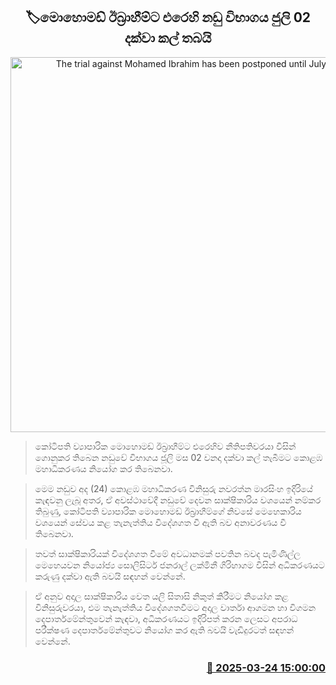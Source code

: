 <p align='center'><b><h2 align='center' title='The trial against Mohamed Ibrahim has been postponed until July 02nd'>🏷මොහොමඩ් ඊබ්‍රාහීම්ට එරෙහි නඩු විභාගය ජුලි 02 දක්වා කල් තබයි</h2></b></p>
<p align='center'><img src='https://helakuru.sgp1.cdn.digitaloceanspaces.com/esana/images/lib/court-2-archived.jpg' width='600' alt='The trial against Mohamed Ibrahim has been postponed until July 02nd'></p>

> කෝටිපති ව්‍යාපාරික මොහොමඩ් ඊබ්‍රාහීම්ට එරෙහිව නීතිපතිවරයා විසින් ගොනුකර තිබෙන නඩුවේ විභාගය ජූලි මස 02 වනදා දක්වා කල් තැබීමට කොළඹ මහාධිකරණය නියෝග කර තිබෙනවා.

> මෙම නඩුව අද (24) කොළඹ මහාධිකරණ විනිසුරු නවරත්න මාරසිංහ ඉදිරියේ කැඳවනු ලැබූ අතර, ඒ අවස්ථාවේදී නඩුවේ දෙවන සාක්ෂිකාරිය වශයෙන් නම්කර තිබුණු, කෝටිපති ව්‍යාපාරික මොහොමඩ් ඊබ්‍රාහීම්ගේ නිවසේ මෙහෙකාරිය වශයෙන් සේවය කළ තැනැත්තිය විදේශගත වී ඇති බව අනාවරණය වී තිබෙනවා.

> තවත් සාක්ෂිකාරියක් විදේශගත වීමේ අවධානමක් පවතින බවද පැමිණිල්ල මෙහෙයවන නියෝජ්‍ය සොලිසිටර් ජනරාල් ලක්මිනී ගිරිහාගම විසින් අධිකරණයට කරුණු දක්වා ඇති බවයි සඳහන් වෙන්නේ.

> ඒ අනුව අදාල සාක්ෂිකාරිය වෙත යලි සිතාසි නිකුත් කිරීමට නියෝග කළ විනිසුරුවරයා, එම තැනැත්තිය විදේශගතවීමට අදාල වාර්තා ආගමන හා විගමන දෙපාර්තමේන්තුවෙන් කැඳවා, අධිකරණයට ඉදිරිපත් කරන ලෙසට අපරාධ පරීක්ෂණ දෙපාර්තමේන්තුවට නියෝග කර ඇති බවයි වැඩිදුරටත් සඳහන් වෙන්නේ.



<h3 align='right'><a href='https://www.helakuru.lk/esana/p/108590/'>📅 2025-03-24 15:00:00</a></h3>
